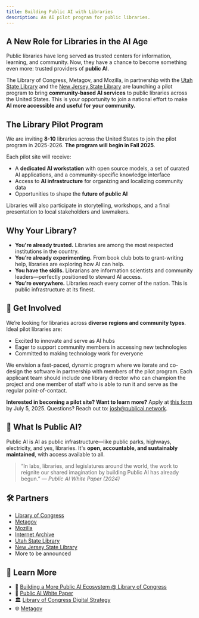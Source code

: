 ```yaml
---
title: Building Public AI with Libraries
description: An AI pilot program for public libraries.
---
```


## A New Role for Libraries in the AI Age

Public libraries have long served as trusted centers for information, learning, and community. Now, they have a chance to become something even more: trusted providers of **public AI**.

The Library of Congress, Metagov, and Mozilla, in partnership with the [Utah State Library](https://library.utah.gov/) and the [New Jersey State Library](https://www.njstatelib.org/) are launching a pilot program to bring **community-based AI services** to public libraries across the United States. This is your opportunity to join a national effort to make **AI more accessible and useful for your community.**

## The Library Pilot Program

We are inviting **8-10** libraries across the United States to join the pilot program in 2025-2026. **The program will begin in Fall 2025**.

Each pilot site will receive:
- A **dedicated AI workstation** with open source models, a set of curated AI applications, and a community-specific knowledge interface
- Access to **AI infrastructure** for organizing and localizing community data
- Opportunities to shape the **future of public AI**

Libraries will also participate in storytelling, workshops, and a final presentation to local stakeholders and lawmakers.

## Why Your Library?

- **You're already trusted.** Libraries are among the most respected institutions in the country.
- **You’re already experimenting.** From book club bots to grant-writing help, libraries are exploring how AI can help.
- **You have the skills.** Librarians are information scientists and community leaders—perfectly positioned to steward AI access.
- **You’re everywhere.** Libraries reach every corner of the nation. This is public infrastructure at its finest.

## 🚀 Get Involved

We’re looking for libraries across **diverse regions and community types**. Ideal pilot libraries are:
- Excited to innovate and serve as AI hubs
- Eager to support community members in accessing new technologies
- Committed to making technology work for everyone

We envision a fast-paced, dynamic program where we iterate and co-design the software in partnership with members of the pilot program. Each applicant team should include one library director who can champion the project and one member of staff who is able to run it and serve as the regular point-of-contact.

**Interested in becoming a pilot site? Want to learn more?**
Apply at [this form](https://forms.gle/FPJhXAhnZ4pcqwuT9) by July 5, 2025. Questions? Reach out to: [josh@publicai.network](mailto:josh@publicai.network).

## 🧠 What Is Public AI?

Public AI is AI as public infrastructure—like public parks, highways, electricity, and yes, libraries. It's **open, accountable, and sustainably maintained**, with access available to all.

> “In labs, libraries, and legislatures around the world, the work to reignite our shared imagination by building Public AI has already begun.” — *Public AI White Paper (2024)*

## 🛠️ Partners

- [Library of Congress](https://loc.gov)
- [Metagov](https://metagov.org/)
- [Mozilla](https://mozilla.org)
- [Internet Archive](https://archive.org/)
- [Utah State Library](https://library.utah.gov/)
- [New Jersey State Library](https://www.njstatelib.org)
- More to be announced

## 📖 Learn More

- 📣 [Building a More Public AI Ecosystem @ Library of Congress](https://www.aspendigital.org/event/building-a-more-public-ai-ecosystem/)
- 📄 [Public AI White Paper](https://publicai.network/whitepaper)
- 🏛️ [Library of Congress Digital Strategy](https://loc.gov/digital-strategy)
- 🌐 [Metagov](https://metagov.org)
